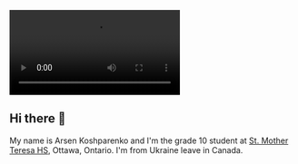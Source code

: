 ![Arsen Koshparenko banner](https://github.com/Arsen-Koshparenko/Arsen-Koshparenko/blob/main/Arsen%20Koshparenko.mp4)
## Hi there 👋

My name is Arsen Koshparenko and I'm the grade 10 student at [St. Mother Teresa HS](https://teh.ocsb.ca/), Ottawa, Ontario. I'm from Ukraine leave in Canada.
